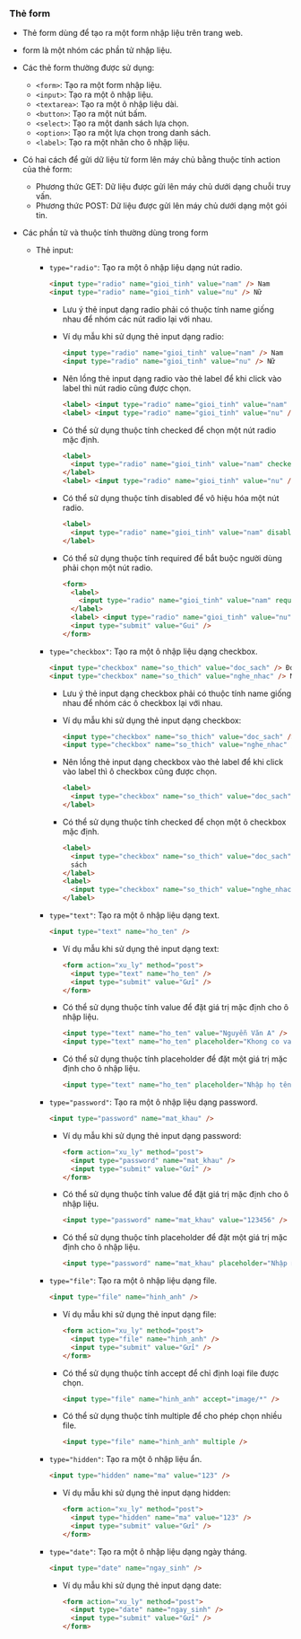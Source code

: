 ### Thẻ form

- Thẻ form dùng để tạo ra một form nhập liệu trên trang web.
- form là một nhóm các phần tử nhập liệu.
- Các thẻ form thường được sử dụng:
  - `<form>`: Tạo ra một form nhập liệu.
  - `<input>`: Tạo ra một ô nhập liệu.
  - `<textarea>`: Tạo ra một ô nhập liệu dài.
  - `<button>`: Tạo ra một nút bấm.
  - `<select>`: Tạo ra một danh sách lựa chọn.
  - `<option>`: Tạo ra một lựa chọn trong danh sách.
  - `<label>`: Tạo ra một nhãn cho ô nhập liệu.
- Có hai cách để gửi dữ liệu từ form lên máy chủ bằng thuộc tính action của thẻ form:
  - Phương thức GET: Dữ liệu được gửi lên máy chủ dưới dạng chuỗi truy vấn.
  - Phương thức POST: Dữ liệu được gửi lên máy chủ dưới dạng một gói tin.
- Các phần tử và thuộc tính thường dùng trong form

  - Thẻ input:

    - `type="radio"`: Tạo ra một ô nhập liệu dạng nút radio.

      ```html
      <input type="radio" name="gioi_tinh" value="nam" /> Nam
      <input type="radio" name="gioi_tinh" value="nu" /> Nữ
      ```

      - Lưu ý thẻ input dạng radio phải có thuộc tính name giống nhau để nhóm các nút radio lại với nhau.
      - Ví dụ mẫu khi sử dụng thẻ input dạng radio:

        <htmlcss-snippet>

        ```html
        <input type="radio" name="gioi_tinh" value="nam" /> Nam
        <input type="radio" name="gioi_tinh" value="nu" /> Nữ
        ```

        </htmlcss-snippet>

      - Nên lồng thẻ input dạng radio vào thẻ label để khi click vào label thì nút radio cũng được chọn.

        <htmlcss-snippet>

        ```html
        <label> <input type="radio" name="gioi_tinh" value="nam" /> Nam </label>
        <label> <input type="radio" name="gioi_tinh" value="nu" /> Nu </label>
        ```

        </htmlcss-snippet>

      - Có thể sử dụng thuộc tính checked để chọn một nút radio mặc định.

        <htmlcss-snippet>

        ```html
        <label>
          <input type="radio" name="gioi_tinh" value="nam" checked /> Nam
        </label>
        <label> <input type="radio" name="gioi_tinh" value="nu" /> Nu </label>
        ```

        </htmlcss-snippet>

      - Có thể sử dụng thuộc tính disabled để vô hiệu hóa một nút radio.

        <htmlcss-snippet>

        ```html
        <label>
          <input type="radio" name="gioi_tinh" value="nam" disabled /> Nam
        </label>
        ```

        </htmlcss-snippet>

      - Có thể sử dụng thuộc tính required để bắt buộc người dùng phải chọn một nút radio.

        <htmlcss-snippet>

        ```html
        <form>
          <label>
            <input type="radio" name="gioi_tinh" value="nam" required /> Nam
          </label>
          <label> <input type="radio" name="gioi_tinh" value="nu" /> Nu </label>
          <input type="submit" value="Gui" />
        </form>
        ```

        </htmlcss-snippet>

    - `type="checkbox"`: Tạo ra một ô nhập liệu dạng checkbox.

      ```html
      <input type="checkbox" name="so_thich" value="doc_sach" /> Đọc sách
      <input type="checkbox" name="so_thich" value="nghe_nhac" /> Nghe nhạc
      ```

      - Lưu ý thẻ input dạng checkbox phải có thuộc tính name giống nhau để nhóm các ô checkbox lại với nhau.
      - Ví dụ mẫu khi sử dụng thẻ input dạng checkbox:

        <htmlcss-snippet>

        ```html
        <input type="checkbox" name="so_thich" value="doc_sach" /> Đọc sách
        <input type="checkbox" name="so_thich" value="nghe_nhac" /> Nghe nhạc
        ```

        </htmlcss-snippet>

      - Nên lồng thẻ input dạng checkbox vào thẻ label để khi click vào label thì ô checkbox cũng được chọn.

        <htmlcss-snippet>

        ```html
        <label>
          <input type="checkbox" name="so_thich" value="doc_sach" /> Đọc sách
        </label>
        ```

        </htmlcss-snippet>

      - Có thể sử dụng thuộc tính checked để chọn một ô checkbox mặc định.

        <htmlcss-snippet>

        ```html
        <label>
          <input type="checkbox" name="so_thich" value="doc_sach" checked /> Đọc
          sách
        </label>
        <label>
          <input type="checkbox" name="so_thich" value="nghe_nhac" /> Nghe nhạc
        </label>
        ```

        </htmlcss-snippet>

    - `type="text"`: Tạo ra một ô nhập liệu dạng text.

      ```html
      <input type="text" name="ho_ten" />
      ```

      - Ví dụ mẫu khi sử dụng thẻ input dạng text:

        <htmlcss-snippet>

        ```html
        <form action="xu_ly" method="post">
          <input type="text" name="ho_ten" />
          <input type="submit" value="Gửi" />
        </form>
        ```

        </htmlcss-snippet>

      - Có thể sử dụng thuộc tính value để đặt giá trị mặc định cho ô nhập liệu.

        <htmlcss-snippet>

        ```html
        <input type="text" name="ho_ten" value="Nguyễn Văn A" />
        <input type="text" name="ho_ten" placeholder="Khong co value" />
        ```

        </htmlcss-snippet>

      - Có thể sử dụng thuộc tính placeholder để đặt một giá trị mặc định cho ô nhập liệu.

        <htmlcss-snippet>

        ```html
        <input type="text" name="ho_ten" placeholder="Nhập họ tên" />
        ```

        </htmlcss-snippet>

    - `type="password"`: Tạo ra một ô nhập liệu dạng password.

      ```html
      <input type="password" name="mat_khau" />
      ```

      - Ví dụ mẫu khi sử dụng thẻ input dạng password:

        <htmlcss-snippet>

        ```html
        <form action="xu_ly" method="post">
          <input type="password" name="mat_khau" />
          <input type="submit" value="Gửi" />
        </form>
        ```

        </htmlcss-snippet>

      - Có thể sử dụng thuộc tính value để đặt giá trị mặc định cho ô nhập liệu.

        <htmlcss-snippet>

        ```html
        <input type="password" name="mat_khau" value="123456" />
        ```

        </htmlcss-snippet>

      - Có thể sử dụng thuộc tính placeholder để đặt một giá trị mặc định cho ô nhập liệu.

        <htmlcss-snippet>

        ```html
        <input type="password" name="mat_khau" placeholder="Nhập mật khẩu" />
        ```

        </htmlcss-snippet>

    - `type="file"`: Tạo ra một ô nhập liệu dạng file.

      ```html
      <input type="file" name="hinh_anh" />
      ```

      - Ví dụ mẫu khi sử dụng thẻ input dạng file:

        <htmlcss-snippet>

        ```html
        <form action="xu_ly" method="post">
          <input type="file" name="hinh_anh" />
          <input type="submit" value="Gửi" />
        </form>
        ```

        </htmlcss-snippet>

      - Có thể sử dụng thuộc tính accept để chỉ định loại file được chọn.

        <htmlcss-snippet>

        ```html
        <input type="file" name="hinh_anh" accept="image/*" />
        ```

        </htmlcss-snippet>

      - Có thể sử dụng thuộc tính multiple để cho phép chọn nhiều file.

        <htmlcss-snippet>

        ```html
        <input type="file" name="hinh_anh" multiple />
        ```

        </htmlcss-snippet>

    - `type="hidden"`: Tạo ra một ô nhập liệu ẩn.

      ```html
      <input type="hidden" name="ma" value="123" />
      ```

      - Ví dụ mẫu khi sử dụng thẻ input dạng hidden:

        <htmlcss-snippet>

        ```html
        <form action="xu_ly" method="post">
          <input type="hidden" name="ma" value="123" />
          <input type="submit" value="Gửi" />
        </form>
        ```

        </htmlcss-snippet>

    - `type="date"`: Tạo ra một ô nhập liệu dạng ngày tháng.

      ```html
      <input type="date" name="ngay_sinh" />
      ```

      - Ví dụ mẫu khi sử dụng thẻ input dạng date:

        <htmlcss-snippet>

        ```html
        <form action="xu_ly" method="post">
          <input type="date" name="ngay_sinh" />
          <input type="submit" value="Gửi" />
        </form>
        ```

        </htmlcss-snippet>
